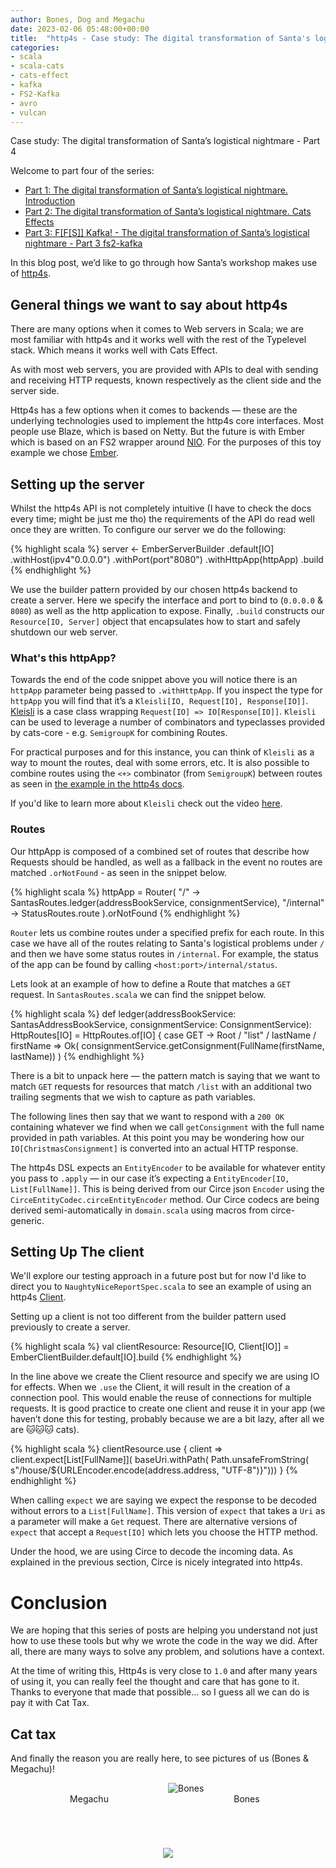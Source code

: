 ```yaml
---
author: Bones, Dog and Megachu
date: 2023-02-06 05:48:00+00:00
title:  "http4s - Case study: The digital transformation of Santa's logistical nightmare - Part 4 http4s"
categories:
- scala
- scala-cats
- cats-effect
- kafka
- FS2-Kafka
- avro
- vulcan
---
```





Case study: The digital transformation of Santa’s logistical nightmare - Part 4

Welcome to part four of the series:
- [Part 1: The digital transformation of Santa’s logistical nightmare. Introduction](https://functional-feline-society.github.io/2022/12/16/santas-logistical-nightmare-pt1/)
- [Part 2: The digital transformation of Santa’s logistical nightmare.  Cats Effects](https://functional-feline-society.github.io/2022/12/22/io-part-2/)
- [Part 3: F[F[S]] Kafka! - The digital transformation of Santa’s logistical nightmare - Part 3 fs2-kafka](https://functional-feline-society.github.io/2023/01/24/fs2-kafka/)

In this blog post, we’d like to go through how Santa’s workshop makes use of [http4s](https://http4s.org).


## General things we want to say about http4s

There are many options when it comes to Web servers in Scala; we are most familiar with http4s and it works well with the rest of the Typelevel stack. Which means it works well with Cats Effect.

As with most web servers, you are provided with APIs to deal with sending and receiving HTTP requests, known respectively as the client side and the server side. 

Http4s has a few options when it comes to backends — these are the underlying technologies used to implement the http4s core interfaces. 
Most people use Blaze, which is based on Netty. But the future is with Ember which is based on an FS2 wrapper around [NIO](https://docs.oracle.com/en/java/javase/15/core/java-nio.html). 
For the purposes of this toy example we chose [Ember](https://mvnrepository.com/artifact/org.http4s/http4s-ember-server). 

## Setting up the server

Whilst the http4s API is not completely intuitive (I have to check the docs every time; might be just me tho) the requirements of the API do read well once they are written. To configure our server we do the following:


{% highlight scala %}
server <- EmberServerBuilder
  .default[IO]
  .withHost(ipv4"0.0.0.0")
  .withPort(port"8080")
  .withHttpApp(httpApp)
  .build
{% endhighlight %}


We use the builder pattern provided by our chosen http4s backend to create a server. Here we specify the interface and port to bind to (`0.0.0.0` & `8080`) as well as the http application to expose.
Finally, `.build` constructs our `Resource[IO, Server]` object that encapsulates how to start and safely shutdown our web server.

### What's this httpApp?

Towards the end of the code snippet above you will notice there is an `httpApp` parameter being passed to `.withHttpApp`. 
If you inspect the type for `httpApp` you will find that it’s a `Kleisli[IO, Request[IO], Response[IO]]`. 
[Kleisli](https://typelevel.org/cats/datatypes/kleisli.html) is a case class wrapping `Request[IO] => IO[Response[IO]]`. 
`Kleisli` can be used to leverage a number of combinators and typeclasses provided by cats-core - e.g. `SemigroupK` for combining Routes.

For practical purposes and for this instance, you can think of `Kleisli` as a way to mount the routes, deal with some errors, etc.
It is also possible to combine routes using the `<+>` combinator (from `SemigroupK`) between routes as seen in [the example in the http4s docs](https://http4s.org/v0.23/docs/service.html#running-your-service).

If you'd like to learn more about `Kleisli` check out the video [here](https://www.youtube.com/watch?v=qL6Viix3npA). 

### Routes
Our httpApp is composed of a combined set of routes that describe how Requests should be handled, as well as a fallback in the event no routes are matched `.orNotFound` - as seen in the snippet below.

{% highlight scala %}
httpApp = Router(
  "/"         -> SantasRoutes.ledger(addressBookService, consignmentService),
  "/internal" -> StatusRoutes.route
).orNotFound
{% endhighlight %}

`Router` lets us combine routes under a specified prefix for each route. In this case we have all of the routes relating to Santa's logistical problems under `/` and then we have some status routes in `/internal`.
For example, the status of the app can be found by calling `<host:port>/internal/status`.

Lets look at an example of how to define a Route that matches a `GET` request.
In `SantasRoutes.scala` we can find the snippet below.

{% highlight scala %}
  def ledger(addressBookService: SantasAddressBookService, consignmentService: ConsignmentService): HttpRoutes[IO] =
    HttpRoutes.of[IO] {
      case GET -> Root / "list" / lastName / firstName =>
        Ok(
          consignmentService.getConsignment(FullName(firstName, lastName))
        )
{% endhighlight %}

There is a bit to unpack here — the pattern match is saying that we want to match `GET` requests for resources that match `/list` with an additional two trailing segments that we wish to capture as path variables.

The following lines then say that we want to respond with a `200 OK` containing whatever we find when we call `getConsignment` with the full name provided in path variables.
At this point you may be wondering how our `IO[ChristmasConsignment]` is converted into an actual HTTP response.

The http4s DSL expects an `EntityEncoder` to be available for whatever entity you pass to `.apply` — in our case it’s expecting a `EntityEncoder[IO, List[FullName]]`. 
This is being derived from our Circe json `Encoder` using the `CirceEntityCodec.circeEntityEncoder` method. 
Our Circe codecs are being derived semi-automatically in `domain.scala` using macros from circe-generic. 

## Setting Up The client

We'll explore our testing approach in a future post but for now I'd like to direct you to `NaughtyNiceReportSpec.scala` to see an example of using an http4s [Client](https://http4s.org/v0.23/docs/client.html).

Setting up a client is not too different from the builder pattern used previously to create a server. 

{% highlight scala %}
val clientResource: Resource[IO, Client[IO]] = EmberClientBuilder.default[IO].build
{% endhighlight %}

In the line above we create the Client resource and specify we are using IO for effects. 
When we `.use` the Client, it will result in the creation of a connection pool. This would enable the reuse of connections for multiple requests. 
It is good practice to create one client and reuse it in your app (we haven’t done this for testing, probably because we are a bit lazy, after all we are 🐱🐱🐱 cats).

{% highlight scala %}
clientResource.use { client =>
 client.expect[List[FullName]](
   baseUri.withPath(
     Path.unsafeFromString(
       s"/house/${URLEncoder.encode(address.address, "UTF-8")}")))
}
{% endhighlight %}

When calling `expect` we are saying we expect the response to be decoded without errors to a `List[FullName]`. 
This version of `expect` that takes a `Uri` as a parameter will make a `Get` request. 
There are alternative versions of `expect` that accept a `Request[IO]` which lets you choose the HTTP method.

Under the hood, we are using Circe to decode the incoming data. As explained in the previous section, Circe is nicely integrated into http4s. 


# Conclusion

We are hoping that this series of posts are helping you understand not just how to use these tools but why we wrote the code in the way we did. After all, there are many ways to solve any problem, and solutions have a context. 

At the time of writing this, Http4s is very close to `1.0` and after many years of using it, you can really feel the thought and care that has gone to it. Thanks to everyone that made that possible... so I guess all we can do is pay it with Cat Tax.

## Cat tax

And finally the reason you are really here, to see pictures of us (Bones & Megachu)!

<div>
  <div style="display: flex; flex-direction: row; flex-wrap: wrap;width: 100%;">
    <div style="display: flex; flex-direction: column; flex-basis: 100%; flex: 1; background-position: 99% 40%; background-size: cover; background-image: url(https://functional-feline-society.github.io/images/megachu-3.jpeg);">
    </div>
    <div style="display: flex; flex-direction: column; flex-basis: 100%; flex: 1;">
      <img src="https://functional-feline-society.github.io/images/naughty-bones.jpeg" alt="Bones">
    </div>
  </div>
  <div style="display: flex; flex-direction: row; flex-wrap: wrap;width: 100%;">
<div style="display: flex; flex-direction: column; flex-basis: 100%; flex: 1; text-align: center;">
      Megachu
    </div>
    <div style="display: flex; flex-direction: column; flex-basis: 100%; flex: 1; text-align: center;">
      Bones
    </div>
</div>
<div style="flex-direction: column; flex-basis: 100%; flex: 1; text-align: center; padding:5em">
<img src="https://media.tenor.com/seHiTkRjzgEAAAAd/silvestre-piol%C3%ADn.gif"  />
</div>
</div>

